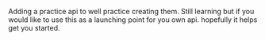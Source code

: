 Adding a practice api to well practice creating them. Still learning but if you would like to use this as a launching point for you own api. hopefully it helps get you started.
